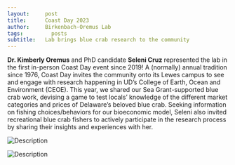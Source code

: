 ```yaml
---
layout:     post
title:      Coast Day 2023
author:     Birkenbach-Oremus Lab
tags: 		  posts
subtitle:  	Lab brings blue crab research to the community
---
```

<!-- Start Writing Below in Markdown -->
**Dr. Kimberly Oremus** and PhD candidate **Seleni Cruz** represented the lab in the first in-person Coast Day event since 2019! A (normally) annual tradition since 1976, Coast Day invites the community onto its Lewes campus to see and engage with research happening in UD’s College of Earth, Ocean and Environment (CEOE). This year, we shared our Sea Grant-supported blue crab work, devising a game to test locals’ knowledge of the different market categories and prices of Delaware’s beloved blue crab. Seeking information on fishing choices/behaviors for our bioeconomic model, Seleni also invited recreational blue crab fishers to actively participate in the research process by sharing their insights and experiences with her. 

![Description](http://abirken.github.io/lab-website/img/posts/2023-10-01-2.jpg)

![Description](http://abirken.github.io/lab-website/img/posts/2023-10-01-1.jpg)
